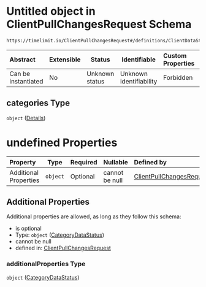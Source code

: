 # Untitled object in ClientPullChangesRequest Schema

```txt
https://timelimit.io/ClientPullChangesRequest#/definitions/ClientDataStatus/properties/categories
```




| Abstract            | Extensible | Status         | Identifiable            | Custom Properties | Additional Properties | Access Restrictions | Defined In                                                                                            |
| :------------------ | ---------- | -------------- | ----------------------- | :---------------- | --------------------- | ------------------- | ----------------------------------------------------------------------------------------------------- |
| Can be instantiated | No         | Unknown status | Unknown identifiability | Forbidden         | Allowed               | none                | [ClientPullChangesRequest.schema.json\*](ClientPullChangesRequest.schema.json "open original schema") |

## categories Type

`object` ([Details](clientpullchangesrequest-definitions-clientdatastatus-properties-categories.md))

# undefined Properties

| Property              | Type     | Required | Nullable       | Defined by                                                                                                                                                                                                           |
| :-------------------- | -------- | -------- | -------------- | :------------------------------------------------------------------------------------------------------------------------------------------------------------------------------------------------------------------- |
| Additional Properties | `object` | Optional | cannot be null | [ClientPullChangesRequest](clientpullchangesrequest-definitions-categorydatastatus.md "https&#x3A;//timelimit.io/ClientPullChangesRequest#/definitions/ClientDataStatus/properties/categories/additionalProperties") |

## Additional Properties

Additional properties are allowed, as long as they follow this schema:




-   is optional
-   Type: `object` ([CategoryDataStatus](clientpullchangesrequest-definitions-categorydatastatus.md))
-   cannot be null
-   defined in: [ClientPullChangesRequest](clientpullchangesrequest-definitions-categorydatastatus.md "https&#x3A;//timelimit.io/ClientPullChangesRequest#/definitions/ClientDataStatus/properties/categories/additionalProperties")

### additionalProperties Type

`object` ([CategoryDataStatus](clientpullchangesrequest-definitions-categorydatastatus.md))

